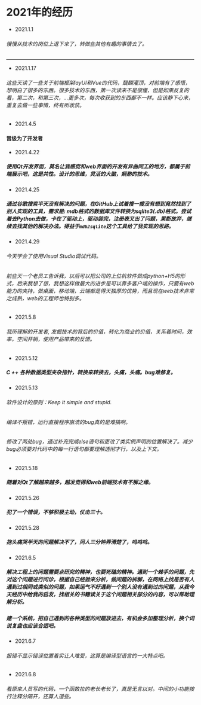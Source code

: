 # 2021年的经历

* 2021.1.1

###### 慢慢从技术的岗位上退下来了，转做些其他有趣的事情去了。

---

* 2021.1.17

###### 这些天读了一些关于前端框架layUI和Vue的代码，醍醐灌顶，对前端有了感悟，想明白了很多的东西。很多技术的东西，第一次读来不是很懂，但是如果反复的看，第二次，和第三次，...更多次，每次收获到的东西都不一样。应该静下心来，重复去做一些事情，终有所收获。

* 2021.4.5

#### 晋级为了开发者


* 2021.4.22

##### 使用Qt开发界面，莫名让我感觉和web界面的开发有异曲同工的地方，都属于前端展示吧，这是共性。设计的思维，灵活的大脑，娴熟的技术。

* 2021.4.25

##### 通过谷歌搜索半天没有解决的问题，在GitHub上试着搜一搜没有想到竟然找到了别人实现的工具，需求是: mdb格式的数据库文件转换为sqlite3(.db)格式。尝试着去Python去做，卡在了驱动上，驱动装完，注册表又出了问题，果断放弃，继续去找其他的解决办法。得益于`mdb2sqlite`这个工具给了我实现的思路。


* 2021.4.29

###### 今天学会了使用Visual Studio调试代码。
###### 前些天一个老员工告诉我，以后可以把公司的上位机软件做成python+H5的形式，后来我想了想，我想这样做最大的进步是可以靠多客户端的操作，只要有web能力的夹持，做桌面，移动端，云端都是得天独厚的优势，而且现在web技术非常之成熟，web的工程师也特别多。

* 2021.5.8

###### 我所理解的开发者, 发掘技术的背后的价值，转化为商业的价值，关系着时间，效率，空间开销，使用产品带来的反馈。

* 2021.5.12

##### C ++ 各种数据类型夹杂指针，转换来转换去，头痛，头痛。bug难修复。

* 2021.5.13

###### 软件设计的原则：Keep it simple and stupid.
###### 编译不报错，运行直接程序崩溃的bug真的是难搞啊。
###### 修改了两处bug，通过补充完成else语句和更改了类实例声明的位置解决了。减少bug必须要对代码中的每一行语句都要理解透彻才行，以及上下文。

* 2021.5.18

##### 随着对Qt了解越来越多，越发觉得和web前端技术有不解之缘。

* 2021.5.26

##### 犯了一个错误，不够积极主动，仗击三十。

* 2021.5.28

##### 抱头痛哭半天的问题解决不了，问人三分钟弄清楚了，呜呜呜。

* 2021.6.5

##### 解决工程上的问题需要点研究的精神，也要死磕的精神。遇到一个棘手的问题，先对这个问题进行问诊，根据自己经验来分析，做问题的拆解，在网络上找是否有人遇到过相同或类似的问题，如果运气不好遇到一个别人没有遇到过的问题，从我今天经历中给我的启发，找相关的书籍读关于这个问题相关部分的内容，可以帮助理解分析。
##### 建一个系统，把自己遇到的各种类型的问题放进去，有机会多加整理分析，换个词说复盘也应该合适吧。

* 2021.6.7

###### 报错不显示错误位置着实让人难受，这算是编译型语言的一大特点吧。

* 2021.6.8

###### 看原来人员写的代码，一个函数拉的老长老长了，真是无言以对。中间的小功能按行注释分隔开，还算人道些。